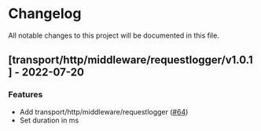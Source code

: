 # Changelog

All notable changes to this project will be documented in this file.

## [transport/http/middleware/requestlogger/v1.0.1] - 2022-07-20

### Features

- Add transport/http/middleware/requestlogger ([#64](https://github.com/monacohq/golang-common/issues/64))
- Set duration in ms

<!-- generated by git-cliff -->
